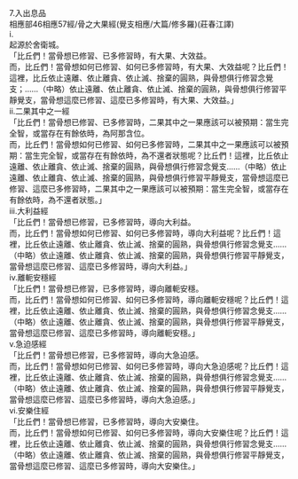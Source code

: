 7.入出息品  
相應部46相應57經/骨之大果經(覺支相應/大篇/修多羅)(莊春江譯)  
i.  
起源於舍衛城。  
「比丘們！當骨想已修習、已多修習時，有大果、大效益。  
而，比丘們！當骨想如何已修習、如何已多修習時，有大果、大效益呢？比丘們！這裡，比丘依止遠離、依止離貪、依止滅、捨棄的圓熟，與骨想俱行修習念覺支；……（中略）依止遠離、依止離貪、依止滅、捨棄的圓熟，與骨想俱行修習平靜覺支，當骨想這麼已修習、這麼已多修習時，有大果、大效益。」  
ii.二果其中之一經  
「比丘們！當骨想已修習、已多修習時，二果其中之一果應該可以被預期：當生完全智，或當存在有餘依時，為阿那含位。  
而，比丘們！當骨想如何已修習、如何已多修習時，二果其中之一果應該可以被預期：當生完全智，或當存在有餘依時，為不還者狀態呢？比丘們！這裡，比丘依止遠離、依止離貪、依止滅、捨棄的圓熟，與骨想俱行修習念覺支……（中略）依止遠離、依止離貪、依止滅、捨棄的圓熟，與骨想俱行修習平靜覺支，當骨想這麼已修習、這麼已多修習時，二果其中之一果應該可以被預期：當生完全智，或當存在有餘依時，為不還者狀態。」  
iii.大利益經  
「比丘們！當骨想已修習，已多修習時，導向大利益。  
而，比丘們！當骨想如何已修習、如何已多修習時，導向大利益呢？比丘們！這裡，比丘依止遠離、依止離貪、依止滅、捨棄的圓熟，與骨想俱行修習念覺支……（中略）依止遠離、依止離貪、依止滅、捨棄的圓熟，與骨想俱行修習平靜覺支，當骨想這麼已修習、這麼已多修習時，導向大利益。」  
iv.離軛安穩經  
「比丘們！當骨想已修習，已多修習時，導向離軛安穩。  
而，比丘們！當骨想如何已修習、如何已多修習時，導向離軛安穩呢？比丘們！這裡，比丘依止遠離、依止離貪、依止滅、捨棄的圓熟，與骨想俱行修習念覺支……（中略）依止遠離、依止離貪、依止滅、捨棄的圓熟，與骨想俱行修習平靜覺支，當骨想這麼已修習、這麼已多修習時，導向離軛安穩。」  
v.急迫感經  
「比丘們！當骨想已修習，已多修習時，導向大急迫感。  
而，比丘們！當骨想如何已修習、如何已多修習時，導向大急迫感呢？比丘們！這裡，比丘依止遠離、依止離貪、依止滅、捨棄的圓熟，與骨想俱行修習念覺支……（中略）依止遠離、依止離貪、依止滅、捨棄的圓熟，與骨想俱行修習平靜覺支，當骨想這麼已修習、這麼已多修習時，導向大急迫感。」  
vi.安樂住經  
「比丘們！當骨想已修習，已多修習時，導向大安樂住。  
而，比丘們！當骨想如何已修習、如何已多修習時，導向大安樂住呢？比丘們！這裡，比丘依止遠離、依止離貪、依止滅、捨棄的圓熟，與骨想俱行修習念覺支……（中略）依止遠離、依止離貪、依止滅、捨棄的圓熟，與骨想俱行修習平靜覺支，當骨想這麼已修習、這麼已多修習時，導向大安樂住。」  
  
  
